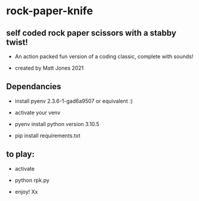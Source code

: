 # rock-paper-knife

## self coded rock paper scissors with a stabby twist!

- An action packed fun version of a coding classic, complete with sounds!

- created by Matt Jones 2021

## Dependancies

- install pyenv 2.3.6-1-gad6a9507 or equivalent :)
- activate your venv
- pyenv install python version 3.10.5

- pip install requirements.txt


## to play:

- activate 
- python rpk.py 


- enjoy! Xx
